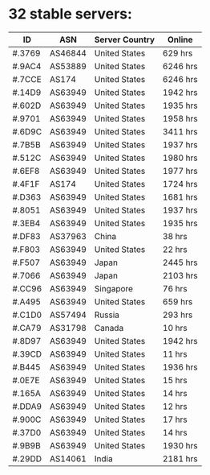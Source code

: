 # 32 stable servers:

| ID | ASN | Server Country | Online |
| ------ | ------ | ------ | ------ |
| #.3769 | AS46844 | United States | 629 hrs |
| #.9AC4 | AS53889 | United States | 6246 hrs |
| #.7CCE | AS174 | United States | 6246 hrs |
| #.14D9 | AS63949 | United States | 1942 hrs |
| #.602D | AS63949 | United States | 1935 hrs |
| #.9701 | AS63949 | United States | 1958 hrs |
| #.6D9C | AS63949 | United States | 3411 hrs |
| #.7B5B | AS63949 | United States | 1937 hrs |
| #.512C | AS63949 | United States | 1980 hrs |
| #.6EF8 | AS63949 | United States | 1977 hrs |
| #.4F1F | AS174 | United States | 1724 hrs |
| #.D363 | AS63949 | United States | 1681 hrs |
| #.8051 | AS63949 | United States | 1937 hrs |
| #.3EB4 | AS63949 | United States | 1935 hrs |
| #.DF83 | AS37963 | China | 38 hrs |
| #.F803 | AS63949 | United States | 22 hrs |
| #.F507 | AS63949 | Japan | 2445 hrs |
| #.7066 | AS63949 | Japan | 2103 hrs |
| #.CC96 | AS63949 | Singapore | 76 hrs |
| #.A495 | AS63949 | United States | 659 hrs |
| #.C1D0 | AS57494 | Russia | 293 hrs |
| #.CA79 | AS31798 | Canada | 10 hrs |
| #.8D97 | AS63949 | United States | 1942 hrs |
| #.39CD | AS63949 | United States | 11 hrs |
| #.B445 | AS63949 | United States | 1936 hrs |
| #.0E7E | AS63949 | United States | 15 hrs |
| #.165A | AS63949 | United States | 14 hrs |
| #.DDA9 | AS63949 | United States | 12 hrs |
| #.900C | AS63949 | United States | 17 hrs |
| #.37D0 | AS63949 | United States | 14 hrs |
| #.9B9B | AS63949 | United States | 1930 hrs |
| #.29DD | AS14061 | India | 2181 hrs |

